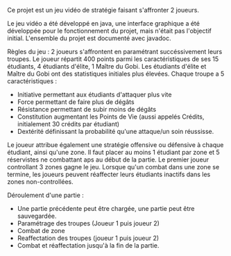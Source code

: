 Ce projet est un jeu vidéo de stratégie faisant s'affronter 2 joueurs.

Le jeu vidéo a été développé en java, une interface graphique a été développée pour le fonctionnement du projet, mais n'était pas l'objectif initial.
L'ensemble du projet est documenté avec javadoc.

Règles du jeu : 
2 joueurs s'affrontent en paramétrant succéssivement leurs troupes. 
Le joueur répartit 400 points parmi les caractéristiques de ses 15 étudiants, 4 étudiants d'élite, 1 Maître du Gobi.
Les étudiants d'élite et Maître du Gobi ont des statistiques initiales plus élevées.
Chaque troupe a 5 caractéristiques : 
- Initiative permettant aux étudiants d'attaquer plus vite
- Force permettant de faire plus de dégâts
- Résistance permettant de subir moins de dégâts
- Constitution augmentant les Points de Vie (aussi appelés Crédits, initialement 30 crédits par étudiant)
- Dextérité définissant la probabilité qu'une attaque/un soin réussisse.

Le joueur attribue également une stratégie offensive ou défensive à chaque étudiant, ainsi qu'une zone. Il faut placer au moins 1 étudiant par zone et 5 réservistes ne combattant aps au début de la partie. 
Le premier joueur controllant 3 zones gagne le jeu.
Lorsque qu'un combat dans une zone se termine, les joueurs peuvent réaffecter leurs étudiants inactifs dans les zones non-controllées.

Déroulement d'une partie :
- Une partie précédente peut être chargée, une partie peut être sauvegardée.
- Paramétrage des troupes (Joueur 1 puis joueur 2)
- Combat de zone 
- Reaffectation des troupes (joueur 1 puis joueur 2)
- Combat et réaffectation jusqu'à la fin de la partie. 
